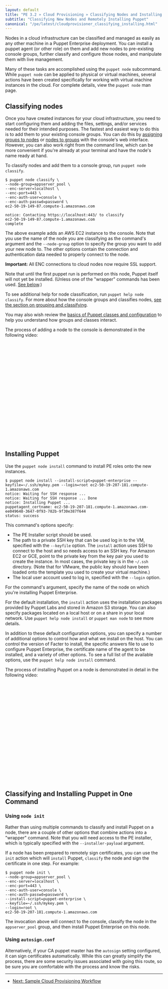 ```yaml
---
layout: default
title: "PE 3.2 » Cloud Provisioning » Classifying Nodes and Installing Puppet"
subtitle: "Classifying New Nodes and Remotely Installing Puppet"
canonical: "/pe/latest/cloudprovisioner_classifying_installing.html"
---
```


Nodes in a cloud infrastructure can be classified and managed as easily as any other machine in a Puppet Enterprise deployment. You can install a puppet agent (or other role) on them and add new nodes to pre-existing console groups, further classify and configure those nodes, and manipulate them with live management.

Many of these tasks are accomplished using the `puppet node` subcommand. While `puppet node` can be applied to physical or virtual machines, several actions have been created specifically for working with virtual machine instances in the cloud. For complete details, view the `puppet node` man page.

Classifying nodes
-----------------

Once you have created instances for your cloud infrastructure, you need to start configuring them and adding the files, settings, and/or services needed for their intended purposes. The fastest and easiest way to do this is to add them to your existing console groups.  You can do this by [assigning groups to nodes][g2n] or [nodes to groups][n2g] with the console's web interface. However, you can also work right from the command line, which can be more convenient if you're already at your terminal and have the node's name ready at hand.

[g2n]: ./console_classes_groups.html#assigning-classes-and-groups-to-nodes
[n2g]: ./console_classes_groups.html#adding-nodes-to-a-group

To classify nodes and add them to a console group, run `puppet node classify`.

    $ puppet node classify \
    --node-group=appserver_pool \
    --enc-server=localhost \
    --enc-port=443 \
    --enc-auth-user=console \
    --enc-auth-passwd=password \
    ec2-50-19-149-87.compute-1.amazonaws.com

    notice: Contacting https://localhost:443/ to classify
    ec2-50-19-149-87.compute-1.amazonaws.com
    complete

The above example adds an AWS EC2 instance to the console. Note that you use the name of the node you are classifying as the command's argument and the `--node-group` option to specify the group you want to add your new node to. The other options contain the connection and authentication data needed to properly connect to the node.

**Important:** All ENC connections to cloud nodes now require SSL support.

Note that until the first puppet run is performed on this node, Puppet itself will not yet be installed. (Unless one of the "wrapper" commands has been used. [See below](#installing-puppet).)

To see additional help for node classification, run `puppet help node classify`. For more about how the console groups and classifies nodes, [see the section on grouping and classifying](./console_classes_groups.html).

You may also wish review the [basics of Puppet classes and configuration](./puppet_overview.html) to help you understand how groups and classes interact.

The process of adding a node to the console is demonstrated in the following video:

<object width="420" height="315"><param name="movie"
value="http://www.youtube.com/v/LG6WQPVsBNg?version=3&amp;hl=en_US"></param><param
name="allowFullScreen" value="true"></param><param name="allowscriptaccess"
value="always"></param><embed
src="http://www.youtube.com/v/LG6WQPVsBNg?version=3&amp;hl=en_US"
type="application/x-shockwave-flash" width="420" height="315"
allowscriptaccess="always" allowfullscreen="true"></embed></object>

Installing Puppet
-----------------

Use the `puppet node install` command to install PE roles onto the new instances.

    $ puppet node install --install-script=puppet-enterprise --keyfile=~/.ssh/mykey.pem --login=root ec2-50-19-207-181.compute-1.amazonaws.com
    notice: Waiting for SSH response ...
    notice: Waiting for SSH response ... Done
    notice: Installing Puppet ...
    puppetagent_certname: ec2-50-19-207-181.compute-1.amazonaws.com-ee049648-3647-0f93-782b-9f30e387f644
    status: success

This command's options specify:

* The PE Installer script should be used.
* The path to a private SSH key that can be used log in to the VM, specified with the `--keyfile` option. The `install` action uses SSH to connect to the host and so needs access to an SSH key. For Amazon EC2 or GCE, point to the private key from the key pair you used to create the instance. In most cases, the private key is in the `~/.ssh` directory. (Note that for VMware, the public key should have been loaded onto the template you used to create your virtual machine.)
* The local user account used to log in, specified with the `--login` option.

For the command's argument, specify the name of the node on which you're installing Puppet Enterprise.

For the default installation, the `install` action uses the installation packages provided by Puppet Labs and stored in Amazon S3 storage.  You can also specify packages located on a local host or on a share in your local network. Use `puppet help node install` or `puppet man node` to see more details.

In addition to these default configuration options, you can specify a number of additional options to control how and what we install on the host. You can control the version of Facter to install, the specific answers file to use to configure Puppet Enterprise, the
certificate name of the agent to be installed, and a variety of other options. To see a full list of the available options, use the `puppet help node install` command.

The process of installing Puppet on a node is demonstrated in detail in the following video:

<object width="420" height="315"><param name="movie"
value="http://www.youtube.com/v/F0hU94bBrQo?version=3&amp;hl=en_US"></param><param
name="allowFullScreen" value="true"></param><param name="allowscriptaccess"
value="always"></param><embed
src="http://www.youtube.com/v/F0hU94bBrQo?version=3&amp;hl=en_US"
type="application/x-shockwave-flash" width="420" height="315"
allowscriptaccess="always" allowfullscreen="true"></embed></object>

Classifying and Installing Puppet in One Command
------------------------------------------------

### Using `node init`

Rather than using multiple commands to classify and install Puppet on a node, there are a couple of other options that combine actions into a "wrapper" command. Note that you will need access to the PE installer, which is typically specified with the `--installer-payload` argument.

If a node has been prepared to remotely sign certificates, you can use the `init` action which will `install` Puppet, `classify` the node and sign the certificate in one step. For example:

    $ puppet node init \
    --node-group=appserver_pool \
    --enc-server=localhost \
    --enc-port=443 \
    --enc-auth-user=console \
    --enc-auth-passwd=password \
    --install-script=puppet-enterprise \
    --keyfile=~/.ssh/mykey.pem \
    --login=root \
    ec2-50-19-207-181.compute-1.amazonaws.com

The invocation above will connect to the console, classify the node in the `appserver_pool` group, and then install Puppet Enterprise on this node.

### Using `autosign.conf`

Alternatively, if your CA puppet master has the `autosign` setting configured, it can sign certificates automatically. While this can greatly simplify the process, there are some security issues associated with going this route, so be sure you are comfortable with the process and know the risks.

* * *

- [Next: Sample Cloud Provisioning Workflow](./cloudprovisioner_workflow.html)

